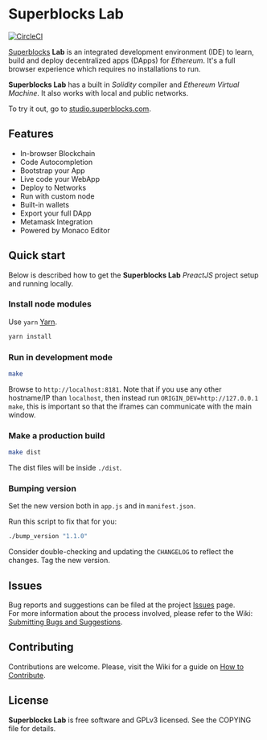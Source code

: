 # Superblocks Lab

[![CircleCI](https://circleci.com/gh/SuperblocksHQ/studio.svg?style=shield&circle-token=c798fc7a66f88cff97b4d77e4082752568b33195)](https://circleci.com/gh/SuperblocksHQ/studio)

[Superblocks](https://superblocks.com) **Lab** is an integrated development environment (IDE) to learn, build and deploy decentralized apps (DApps) for _Ethereum_. It's a full browser experience which requires no installations to run.

**Superblocks Lab** has a built in _Solidity_ compiler and _Ethereum Virtual Machine_. It also works with local and public networks.

To try it out, go to [studio.superblocks.com](https://studio.superblocks.com).

## Features
* In-browser Blockchain
* Code Autocompletion
* Bootstrap your App
* Live code your WebApp
* Deploy to Networks
* Run with custom node
* Built-in wallets
* Export your full DApp
* Metamask Integration
* Powered by Monaco Editor

## Quick start
Below is described how to get the **Superblocks Lab** _PreactJS_ project setup and running locally.

### Install node modules
Use `yarn` [Yarn](https://yarnpkg.com/).
```sh
yarn install
```

### Run in development mode
```sh
make
```

Browse to `http://localhost:8181`. Note that if you use any other hostname/IP than `localhost`, then instead run `ORIGIN_DEV=http://127.0.0.1 make`, this is important so that the iframes can communicate with the main window.

### Make a production build
```sh
make dist
```

The dist files will be inside `./dist`.

### Bumping version
Set the new version both in `app.js` and in `manifest.json`.

Run this script to fix that for you:

```sh
./bump_version "1.1.0"
```

Consider double-checking and updating the `CHANGELOG` to reflect the changes. Tag the new version.

## Issues
Bug reports and suggestions can be filed at the project [Issues](https://github.com/SuperblocksHQ/superblocks-lab/issues) page.  
For more information about the process involved, please refer to the Wiki: [Submitting Bugs and Suggestions](https://github.com/SuperblocksHQ/superblocks-lab/wiki/Submitting-Bugs-and-Suggestions).

## Contributing
Contributions are welcome. Please, visit the Wiki for a guide on [How to Contribute](https://github.com/SuperblocksHQ/superblocks-lab/wiki/How-to-Contribute).

## License
**Superblocks Lab** is free software and GPLv3 licensed. See the COPYING file for details.
